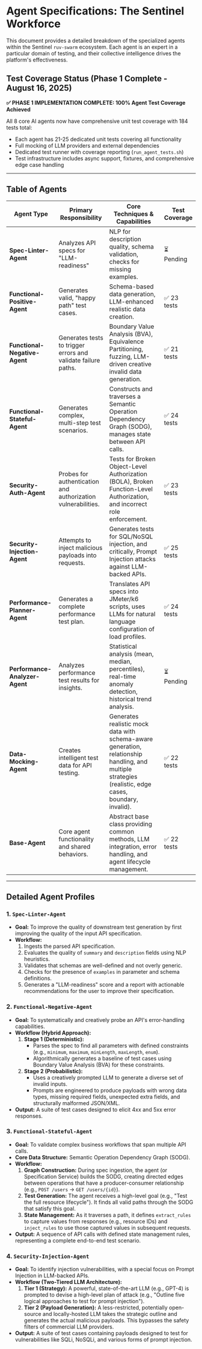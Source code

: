 # Agent Specifications: The Sentinel Workforce

This document provides a detailed breakdown of the specialized agents within the Sentinel `ruv-swarm` ecosystem. Each agent is an expert in a particular domain of testing, and their collective intelligence drives the platform's effectiveness.

## Test Coverage Status (Phase 1 Complete - August 16, 2025)

**✅ PHASE 1 IMPLEMENTATION COMPLETE: 100% Agent Test Coverage Achieved**

All 8 core AI agents now have comprehensive unit test coverage with 184 tests total:
- Each agent has 21-25 dedicated unit tests covering all functionality
- Full mocking of LLM providers and external dependencies
- Dedicated test runner with coverage reporting (`run_agent_tests.sh`)
- Test infrastructure includes async support, fixtures, and comprehensive edge case handling

---

## Table of Agents

| Agent Type                    | Primary Responsibility                                      | Core Techniques & Capabilities                                                                                                                                 | Test Coverage |
| ----------------------------- | ----------------------------------------------------------- | -------------------------------------------------------------------------------------------------------------------------------------------------------------- | ------------- |
| **Spec-Linter-Agent**         | Analyzes API specs for "LLM-readiness"                      | NLP for description quality, schema validation, checks for missing examples.                                                                                   | ⏳ Pending     |
| **Functional-Positive-Agent** | Generates valid, "happy path" test cases.                   | Schema-based data generation, LLM-enhanced realistic data creation.                                                                                            | ✅ 23 tests   |
| **Functional-Negative-Agent** | Generates tests to trigger errors and validate failure paths. | Boundary Value Analysis (BVA), Equivalence Partitioning, fuzzing, LLM-driven creative invalid data generation.                                                 | ✅ 21 tests   |
| **Functional-Stateful-Agent** | Generates complex, multi-step test scenarios.               | Constructs and traverses a Semantic Operation Dependency Graph (SODG), manages state between API calls.                                                        | ✅ 24 tests   |
| **Security-Auth-Agent**       | Probes for authentication and authorization vulnerabilities.  | Tests for Broken Object-Level Authorization (BOLA), Broken Function-Level Authorization, and incorrect role enforcement.                                       | ✅ 23 tests   |
| **Security-Injection-Agent**  | Attempts to inject malicious payloads into requests.        | Generates tests for SQL/NoSQL injection, and critically, Prompt Injection attacks against LLM-backed APIs.                                                     | ✅ 25 tests   |
| **Performance-Planner-Agent** | Generates a complete performance test plan.                 | Translates API specs into JMeter/k6 scripts, uses LLMs for natural language configuration of load profiles.                                                    | ✅ 24 tests   |
| **Performance-Analyzer-Agent**| Analyzes performance test results for insights.             | Statistical analysis (mean, median, percentiles), real-time anomaly detection, historical trend analysis.                                                      | ⏳ Pending     |
| **Data-Mocking-Agent**        | Creates intelligent test data for API testing.              | Generates realistic mock data with schema-aware generation, relationship handling, and multiple strategies (realistic, edge cases, boundary, invalid).         | ✅ 22 tests   |
| **Base-Agent**                | Core agent functionality and shared behaviors.              | Abstract base class providing common methods, LLM integration, error handling, and agent lifecycle management.                                                | ✅ 22 tests   |

---

## Detailed Agent Profiles

### 1. `Spec-Linter-Agent`
- **Goal:** To improve the quality of downstream test generation by first improving the quality of the input API specification.
- **Workflow:**
    1. Ingests the parsed API specification.
    2. Evaluates the quality of `summary` and `description` fields using NLP heuristics.
    3. Validates that schemas are well-defined and not overly generic.
    4. Checks for the presence of `examples` in parameter and schema definitions.
    5. Generates a "LLM-readiness" score and a report with actionable recommendations for the user to improve their specification.

### 2. `Functional-Negative-Agent`
- **Goal:** To systematically and creatively probe an API's error-handling capabilities.
- **Workflow (Hybrid Approach):**
    1. **Stage 1 (Deterministic):**
        - Parses the spec to find all parameters with defined constraints (e.g., `minimum`, `maximum`, `minLength`, `maxLength`, `enum`).
        - Algorithmically generates a baseline of test cases using Boundary Value Analysis (BVA) for these constraints.
    2. **Stage 2 (Probabilistic):**
        - Uses a creatively prompted LLM to generate a diverse set of invalid inputs.
        - Prompts are engineered to produce payloads with wrong data types, missing required fields, unexpected extra fields, and structurally malformed JSON/XML.
- **Output:** A suite of test cases designed to elicit 4xx and 5xx error responses.

### 3. `Functional-Stateful-Agent`
- **Goal:** To validate complex business workflows that span multiple API calls.
- **Core Data Structure:** Semantic Operation Dependency Graph (SODG).
- **Workflow:**
    1. **Graph Construction:** During spec ingestion, the agent (or Specification Service) builds the SODG, creating directed edges between operations that have a producer-consumer relationship (e.g., `POST /users` -> `GET /users/{id}`).
    2. **Test Generation:** The agent receives a high-level goal (e.g., "Test the full resource lifecycle"). It finds all valid paths through the SODG that satisfy this goal.
    3. **State Management:** As it traverses a path, it defines `extract_rules` to capture values from responses (e.g., resource IDs) and `inject_rules` to use those captured values in subsequent requests.
- **Output:** A sequence of API calls with defined state management rules, representing a complete end-to-end test scenario.

### 4. `Security-Injection-Agent`
- **Goal:** To identify injection vulnerabilities, with a special focus on Prompt Injection in LLM-backed APIs.
- **Workflow (Two-Tiered LLM Architecture):**
    1. **Tier 1 (Strategy):** A powerful, state-of-the-art LLM (e.g., GPT-4) is prompted to devise a high-level plan of attack (e.g., "Outline five logical approaches to test for prompt injection").
    2. **Tier 2 (Payload Generation):** A less-restricted, potentially open-source and locally-hosted LLM takes the strategic outline and generates the actual malicious payloads. This bypasses the safety filters of commercial LLM providers.
- **Output:** A suite of test cases containing payloads designed to test for vulnerabilities like SQLi, NoSQLi, and various forms of prompt injection.
